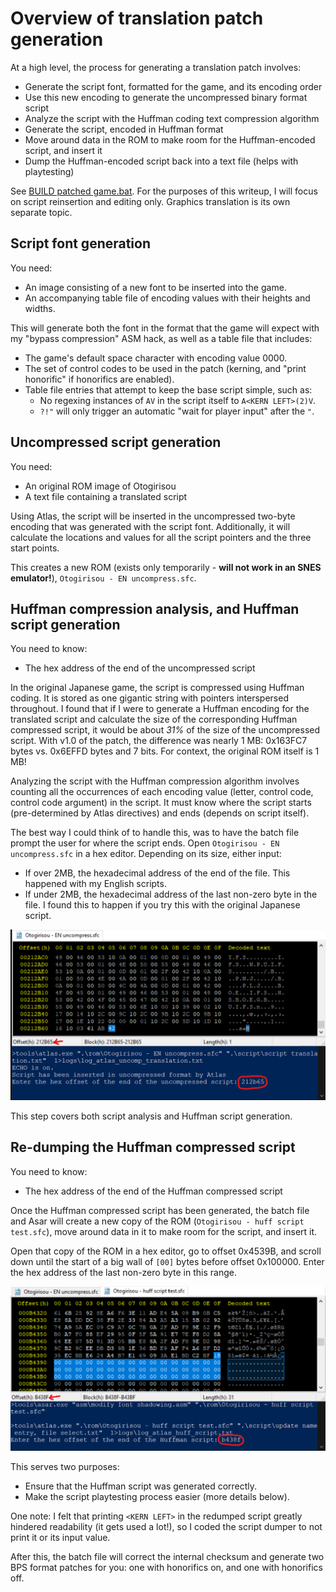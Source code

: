 # Overview of translation patch generation
At a high level, the process for generating a translation patch involves:
- Generate the script font, formatted for the game, and its encoding order
- Use this new encoding to generate the uncompressed binary format script
- Analyze the script with the Huffman coding text compression algorithm
- Generate the script, encoded in Huffman format
- Move around data in the ROM to make room for the Huffman-encoded script, and
  insert it
- Dump the Huffman-encoded script back into a text file (helps with playtesting)

See [BUILD patched game.bat](/BUILD%20patched%20game.bat). For the purposes of
this writeup, I will focus on script reinsertion and editing only. Graphics
translation is its own separate topic.

## Script font generation
You need:
- An image consisting of a new font to be inserted into the game.
- An accompanying table file of encoding values with their heights and widths.

This will generate both the font in the format that the game will expect with my
"bypass compression" ASM hack, as well as a table file that includes:
- The game's default space character with encoding value 0000.
- The set of control codes to be used in the patch (kerning, and "print
  honorific" if honorifics are enabled).
- Table file entries that attempt to keep the base script simple, such as:
  - No regexing instances of `AV` in the script itself to `A<KERN LEFT>(2)V`.
  - `?!"` will only trigger an automatic "wait for player input" after the `"`.

## Uncompressed script generation
You need:
- An original ROM image of Otogirisou
- A text file containing a translated script

Using Atlas, the script will be inserted in the uncompressed two-byte encoding
that was generated with the script font. Additionally, it will calculate the
locations and values for all the script pointers and the three start points.

This creates a new ROM (exists only temporarily - **will not work in an SNES
emulator!**), `Otogirisou - EN uncompress.sfc`.

## Huffman compression analysis, and Huffman script generation
You need to know:
- The hex address of the end of the uncompressed script

In the original Japanese game, the script is compressed using Huffman coding.
It is stored as one gigantic string with pointers interspersed throughout.
I found that if I were to generate a Huffman encoding for the translated script
and calculate the size of the corresponding Huffman compressed script, it would
be about *31%* of the size of the uncompressed script. With v1.0 of the patch,
the difference was nearly 1 MB: 0x163FC7 bytes vs. 0x6EFFD bytes and 7 bits.
For context, the original ROM itself is 1 MB!

Analyzing the script with the Huffman compression algorithm involves counting
all the occurrences of each encoding value (letter, control code, control code
argument) in the script. It must know where the script starts (pre-determined by
Atlas directives) and ends (depends on script itself).

The best way I could think of to handle this, was to have the batch file prompt
the user for where the script ends. Open `Otogirisou - EN uncompress.sfc` in a
hex editor. Depending on its size, either input:
- If over 2MB, the hexadecimal address of the end of the file. This happened
  with my English scripts.
- If under 2MB, the hexadecimal address of the last non-zero byte in the file.
  I found this to happen if you try this with the original Japanese script.

![uncomp hex editor screenshot](/images/example%20for%20end%20of%20uncompressed%20script.png)

This step covers both script analysis and Huffman script generation.

## Re-dumping the Huffman compressed script
You need to know:
- The hex address of the end of the Huffman compressed script

Once the Huffman compressed script has been generated, the batch file and Asar
will create a new copy of the ROM (`Otogirisou - huff script test.sfc`), move
around data in it to make room for the script, and insert it.

Open that copy of the ROM in a hex editor, go to offset 0x4539B, and scroll down
until the start of a big wall of `[00]` bytes before offset 0x100000. Enter the
hex address of the last non-zero byte in this range.

![huffman script hex editor screenshot](/images/example%20for%20end%20of%20huffman%20script.png)

This serves two purposes:
- Ensure that the Huffman script was generated correctly.
- Make the script playtesting process easier (more details below).

One note: I felt that printing `<KERN LEFT>` in the redumped script greatly
hindered readability (it gets used a lot!), so I coded the script dumper to not
print it or its input value.

After this, the batch file will correct the internal checksum and generate two
BPS format patches for you: one with honorifics on, and one with honorifics off.
